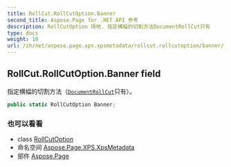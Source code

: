 ```yaml
---
title: RollCut.RollCutOption.Banner
second_title: Aspose.Page for .NET API 参考
description: RollCutOption 场地. 指定横幅的切割方法DocumentRollCut只有
type: docs
weight: 10
url: /zh/net/aspose.page.xps.xpsmetadata/rollcut.rollcutoption/banner/
---
```

## RollCut.RollCutOption.Banner field

指定横幅的切割方法（[`DocumentRollCut`](../../documentrollcut/)只有）。

```csharp
public static RollCutOption Banner;
```

### 也可以看看

* class [RollCutOption](../)
* 命名空间 [Aspose.Page.XPS.XpsMetadata](../../rollcut.rollcutoption/)
* 部件 [Aspose.Page](../../../)


